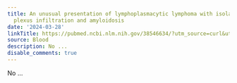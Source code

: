 ```yaml
---
title: An unusual presentation of lymphoplasmacytic lymphoma with isolated brachial
  plexus infiltration and amyloidosis
date: '2024-03-28'
linkTitle: https://pubmed.ncbi.nlm.nih.gov/38546634/?utm_source=curl&utm_medium=rss&utm_campaign=journals&utm_content=7603509&fc=None&ff=20240329180659&v=2.18.0.post9+e462414
source: Blood
description: No ...
disable_comments: true
---
```

No ...